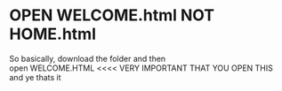 # OPEN WELCOME.html NOT HOME.html
So basically, download the folder and then </br>
open WELCOME.HTML <<<< VERY IMPORTANT THAT YOU OPEN THIS</br>
and ye thats it
